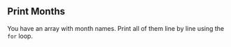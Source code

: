 ## Print Months

You have an array with month names. Print all of them line by line using the `for` loop.

